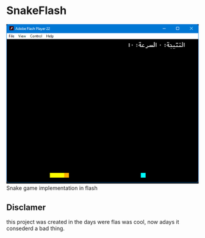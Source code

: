 # SnakeFlash
![SnakeGame](./Screenshots/SnakeFlash.gif "SnakeGame")
Snake game implementation in flash



## Disclamer 
this project was created in the days were flas was cool, now adays it consederd a bad thing.
